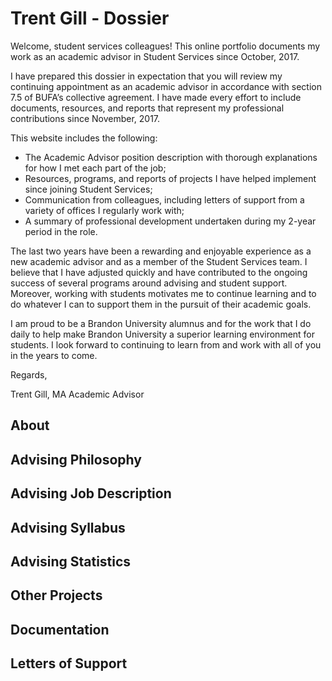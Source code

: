 # Trent Gill - Dossier

Welcome, student services colleagues! This online portfolio documents my work as an academic advisor in Student Services since October, 2017.

I have prepared this dossier in expectation that you will review my continuing appointment as an academic advisor in accordance with section 7.5 of BUFA’s collective agreement. I have made every effort to include documents, resources, and reports that represent my professional contributions since November, 2017.

This website includes the following:

* The Academic Advisor position description with thorough explanations for how I met each part of the job;
* Resources, programs, and reports of projects I have helped implement since joining Student Services;
* Communication from colleagues, including letters of support from a variety of offices I regularly work with;
* A summary of professional development undertaken during my 2-year period in the role.

The last two years have been a rewarding and enjoyable experience as a new academic advisor and as a member of the Student Services team. I believe that I have adjusted quickly and have contributed to the ongoing success of several programs around advising and student support. Moreover, working with students motivates me to continue learning and to do whatever I can to support them in the pursuit of their academic goals.

I am proud to be a Brandon University alumnus and for the work that I do daily to help make Brandon University a superior learning environment for students. I look forward to continuing to learn from and work with all of you in the years to come.

Regards,

Trent Gill, MA
Academic Advisor

## About

## Advising Philosophy

## Advising Job Description

## Advising Syllabus

## Advising Statistics

## Other Projects

## Documentation

## Letters of Support

